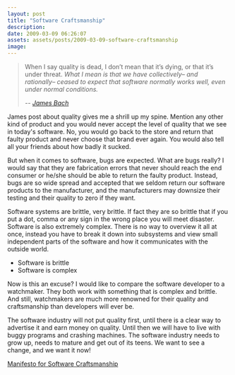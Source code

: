 ```yaml
---
layout: post
title: "Software Craftsmanship"
description:
date: 2009-03-09 06:26:07
assets: assets/posts/2009-03-09-software-craftsmanship
image: 
---
```


<blockquote>When I say quality is dead, I don’t mean that it’s dying, or that it’s under threat. <em>What I mean is that we have collectively– and rationally– ceased to expect that software normally works well, even under normal conditions.</em>

<em>-- <a href="http://www.satisfice.com/blog/archives/224">James Bach</a></em></blockquote>
<em><span style="font-style: normal;">James post about quality gives me a shrill up my spine. Mention any other kind of product and you would never accept the level of quality that we see in today's software. No, you would go back to the store and return that faulty product and never choose that brand ever again. You would also tell all your friends about how badly it sucked.</span></em>

<em><span style="font-style: normal;">But when it comes to software, bugs are expected. What are bugs really? I would say that they are fabrication errors that never should reach the end consumer or he/she should be able to return the faulty product. Instead, bugs are so wide spread and accepted that we seldom return our software products to the manufacturer, and the manufacturers may downsize their testing and their quality to zero if they want.</span></em>

<em><span style="font-style: normal;">Software systems are brittle, very brittle. If fact they are so brittle that if you put a dot, comma or any sign in the wrong place you will meet disaster. Software is also extremely complex. There is no way to overview it all at once, instead you have to break it down into subsystems and view small independent parts of the software and how it communicates with the outside world.</span></em>
<ul>
 <li>Software is brittle</li>
 <li>Software is complex</li>
</ul>
Now is this an excuse? I would like to compare the software developer to a watchmaker. They both work with something that is complex and brittle. And still, watchmakers are much more renowned for their quality and craftsmanship than developers will ever be.

The software industry will not put quality first, until there is a clear way to advertise it and earn money on quality. Until then we will have to live with buggy programs and crashing machines. The software industry needs to grow up, needs to mature and get out of its teens. We want to see a change, and we want it now!

<a href="http://manifesto.softwarecraftsmanship.org/main">Manifesto for Software Craftsmanship</a>
